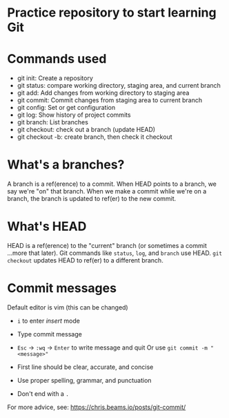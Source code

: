 # Practice repository to start learning Git

# Commands used

- git init: Create a repository
- git status: compare working directory, staging area, and current branch
- git add: Add changes from working directory to staging area
- git commit: Commit changes from staging area to current branch
- git config: Set or get configuration
- git log: Show history of project commits
- git branch: List branches
- git checkout: check out a branch (update HEAD)
- git checkout -b: create branch, then check it checkout

# What's a branches?
A branch is a ref(erence) to a commit. When HEAD points to a branch, we say we're "on" that branch. When we make a commit whlie we're on a branch, the branch is updated to ref(er) to the new commit.

# What's HEAD

HEAD is a ref(erence) to the "current" branch (or sometimes a commit ...more that later). Git commands like `status`, `log`, and `branch` use HEAD. `git checkout` updates HEAD to ref(er) to a different branch.

# Commit messages

Default editor is vim (this can be changed)
- `i` to enter *insert* mode
- Type commit message
- `Esc` -> `:wq` -> `Enter` to write message and quit
Or use `git commit -m "<message>"`

- First line should be clear, accurate, and concise
- Use proper spelling, grammar, and punctuation
- Don't end with a `.`

For more advice, see: https://chris.beams.io/posts/git-commit/
